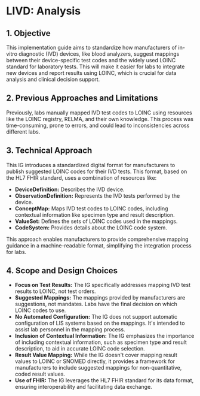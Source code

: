 # LIVD: Analysis

## 1. Objective

This implementation guide aims to standardize how manufacturers of in-vitro diagnostic (IVD) devices, like blood analyzers, suggest mappings between their device-specific test codes and the widely used LOINC standard for laboratory tests. This will make it easier for labs to integrate new devices and report results using LOINC, which is crucial for data analysis and clinical decision support. 

## 2. Previous Approaches and Limitations

Previously, labs manually mapped IVD test codes to LOINC using resources like the LOINC registry, RELMA, and their own knowledge. This process was time-consuming, prone to errors, and could lead to inconsistencies across different labs.

## 3. Technical Approach

This IG introduces a standardized digital format for manufacturers to publish suggested LOINC codes for their IVD tests. This format, based on the HL7 FHIR standard, uses a combination of resources like:

* **DeviceDefinition:** Describes the IVD device.
* **ObservationDefinition:** Represents the IVD tests performed by the device.
* **ConceptMap:** Maps IVD test codes to LOINC codes, including contextual information like specimen type and result description.
* **ValueSet:** Defines the sets of LOINC codes used in the mappings.
* **CodeSystem:** Provides details about the LOINC code system.

This approach enables manufacturers to provide comprehensive mapping guidance in a machine-readable format, simplifying the integration process for labs.

## 4. Scope and Design Choices

* **Focus on Test Results:** The IG specifically addresses mapping IVD test results to LOINC, not test orders.
* **Suggested Mappings:** The mappings provided by manufacturers are suggestions, not mandates. Labs have the final decision on which LOINC codes to use.
* **No Automated Configuration:** The IG does not support automatic configuration of LIS systems based on the mappings. It's intended to assist lab personnel in the mapping process.
* **Inclusion of Contextual Information:**  The IG emphasizes the importance of including contextual information, such as specimen type and result description, to aid in accurate LOINC code selection.
* **Result Value Mapping:** While the IG doesn't cover mapping result values to LOINC or SNOMED directly, it provides a framework for manufacturers to include suggested mappings for non-quantitative, coded result values.
* **Use of FHIR:** The IG leverages the HL7 FHIR standard for its data format, ensuring interoperability and facilitating data exchange.
